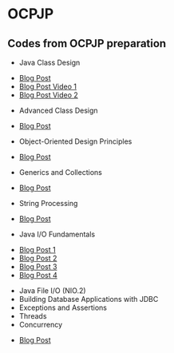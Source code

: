 OCPJP
=====

## Codes from OCPJP preparation

* Java Class Design
 - [Blog Post](http://www.juliocnsouza.com.br/revisao-ocpjp-design-de-classes-java/)
 - [Blog Post Video 1](http://www.juliocnsouza.com.br/video-revisao-ocp-java-programmer-7-class-design-parte-01/)
 - [Blog Post Video 2](http://www.juliocnsouza.com.br/video-revisao-ocp-java-programmer-7-class-design-parte-02/)
* Advanced Class Design
 - [Blog Post](http://www.juliocnsouza.com.br/revisao-ocpjp-design-de-classes-avancado-java/)
* Object-Oriented Design Principles
 - [Blog Post](http://www.juliocnsouza.com.br/revisao-ocpjp-pricipios-poo/)
* Generics and Collections
 - [Blog Post](http://www.juliocnsouza.com.br/revisao-ocpjp-generics-and-collections/)
* String Processing
 - [Blog Post](http://www.juliocnsouza.com.br/revisao-ocpjp-string-processing/)
* Java I/O Fundamentals
 - [Blog Post 1](http://www.juliocnsouza.com.br/java-io-classe-console/)
 - [Blog Post 2](http://www.juliocnsouza.com.br/java-io-ler-e-escrever-arquivos-parte-1-stream-de-caracteres/)
 - [Blog Post 3]()
 - [Blog Post 4]()
* Java File I/O (NIO.2)
* Building Database Applications with JDBC
* Exceptions and Assertions
* Threads
* Concurrency
 - [Blog Post]()





